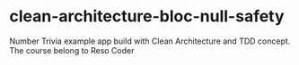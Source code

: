 # clean-architecture-bloc-null-safety
Number Trivia example app build with Clean Architecture and TDD concept. The course belong to Reso Coder

